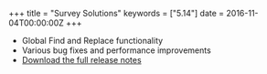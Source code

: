 +++
title = "Survey Solutions"
keywords = ["5.14"]
date = 2016-11-04T00:00:00Z
+++

-   Global Find and Replace functionality
-   Various bug fixes and performance improvements
-   [Download the full release
    notes](http://siteresources.worldbank.org/INTCOMPTOOLS/Resources/8213623-1380598436379/9346245-1408049903585/ReleaseLetter21.pdf)
